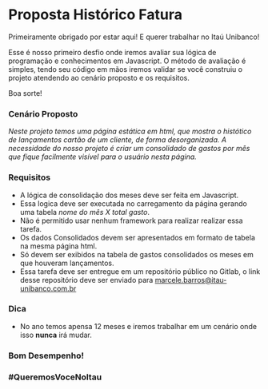 # Proposta Histórico Fatura

Primeiramente obrigado por estar aqui! E querer trabalhar no Itaú Unibanco! 

Esse é nosso primeiro desfio onde iremos avaliar sua lógica de programação e conhecimentos em Javascript. 
O método de avaliação é simples, tendo seu código em mãos iremos validar se você construiu o projeto atendendo ao cenário proposto e os requisitos.

Boa sorte!

### Cenário Proposto

_Neste projeto temos uma página estática em html, que mostra o histótico de lançamentos cartão de um cliente, de forma desorganizada._
_A necessidade do nosso projeto é criar um consolidado de gastos por mês que fique facilmente visível para o usuário nesta página._

### Requisitos

* A lógica de consolidação dos meses deve ser feita em Javascript.
* Essa logica deve ser executada no carregamento da página gerando uma tabela *nome do mês X total gasto*.
* Não é permitido usar nenhum framework para realizar realizar essa tarefa.
* Os dados Consolidados devem ser apresentados em formato de tabela na mesma página html.
* Só devem ser exibidos na tabela de gastos consolidados os meses em que houveram lançamentos.
* Essa tarefa deve ser entregue em um repositório público no Gitlab, o link desse repositório deve ser enviado para marcele.barros@itau-unibanco.com.br


### Dica

* No ano temos apensa 12 meses e iremos trabalhar em um cenário onde isso **nunca** irá mudar.


### Bom Desempenho!

### #QueremosVoceNoItau